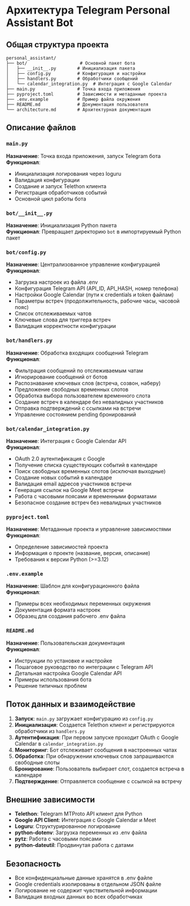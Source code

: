 # Архитектура Telegram Personal Assistant Bot

## Общая структура проекта

```
personal_assistant/
├── bot/                    # Основной пакет бота
│   ├── __init__.py        # Инициализация пакета
│   ├── config.py          # Конфигурация и настройки
│   ├── handlers.py        # Обработчики сообщений
│   └── calendar_integration.py  # Интеграция с Google Calendar
├── main.py                # Точка входа приложения  
├── pyproject.toml         # Зависимости и метаданные проекта
├── .env.example           # Пример файла окружения
├── README.md              # Документация пользователя
└── architecture.md        # Архитектурная документация
```

## Описание файлов

### `main.py`
**Назначение**: Точка входа приложения, запуск Telegram бота  
**Функционал**:
- Инициализация логирования через loguru
- Валидация конфигурации
- Создание и запуск Telethon клиента
- Регистрация обработчиков событий
- Основной цикл работы бота

### `bot/__init__.py`
**Назначение**: Инициализация Python пакета  
**Функционал**: Превращает директорию `bot` в импортируемый Python пакет

### `bot/config.py` 
**Назначение**: Централизованное управление конфигурацией  
**Функционал**:
- Загрузка настроек из файла .env
- Конфигурация Telegram API (API_ID, API_HASH, номер телефона)
- Настройки Google Calendar (пути к credentials и token файлам)
- Параметры встреч (продолжительность, рабочие часы, часовой пояс)
- Список отслеживаемых чатов
- Ключевые слова для триггера встреч
- Валидация корректности конфигурации

### `bot/handlers.py`
**Назначение**: Обработка входящих сообщений Telegram  
**Функционал**:
- Фильтрация сообщений по отслеживаемым чатам
- Игнорирование сообщений от ботов
- Распознавание ключевых слов (встреча, созвон, наберу)
- Предложение свободных временных слотов
- Обработка выбора пользователем временного слота
- Создание встреч в календаре без невалидных участников
- Отправка подтверждений с ссылками на встречи
- Управление состоянием pending бронирований

### `bot/calendar_integration.py`
**Назначение**: Интеграция с Google Calendar API  
**Функционал**:
- OAuth 2.0 аутентификация с Google
- Получение списка существующих событий в календаре
- Поиск свободных временных слотов (исключая выходные)
- Создание новых событий в календаре
- Валидация email адресов участников встречи
- Генерация ссылок на Google Meet встречи
- Работа с часовыми поясами и временными форматами
- Безопасное создание встреч без невалидных участников

### `pyproject.toml`
**Назначение**: Метаданные проекта и управление зависимостями  
**Функционал**:
- Определение зависимостей проекта
- Информация о проекте (название, версия, описание)
- Требования к версии Python (>=3.12)

### `.env.example`
**Назначение**: Шаблон для конфигурационного файла  
**Функционал**:
- Примеры всех необходимых переменных окружения
- Документация формата настроек
- Образец для создания рабочего .env файла

### `README.md`
**Назначение**: Пользовательская документация  
**Функционал**:
- Инструкции по установке и настройке
- Пошаговое руководство по интеграции с Telegram API
- Детальная настройка Google Calendar API
- Примеры использования бота
- Решение типичных проблем

## Поток данных и взаимодействие

1. **Запуск**: `main.py` загружает конфигурацию из `config.py`
2. **Инициализация**: Создается Telethon клиент и регистрируются обработчики из `handlers.py`
3. **Аутентификация**: При первом запуске проходит OAuth с Google Calendar в `calendar_integration.py`
4. **Мониторинг**: Бот отслеживает сообщения в настроенных чатах
5. **Обработка**: При обнаружении ключевых слов запрашиваются свободные слоты
6. **Бронирование**: Пользователь выбирает слот, создается встреча в календаре
7. **Подтверждение**: Отправляется сообщение с ссылкой на встречу

## Внешние зависимости

- **Telethon**: Telegram MTProto API клиент для Python
- **Google API Client**: Интеграция с Google Calendar и Meet  
- **Loguru**: Структурированное логирование
- **python-dotenv**: Загрузка переменных из .env файла
- **pytz**: Работа с часовыми поясами
- **python-dateutil**: Продвинутая работа с датами

## Безопасность

- Все конфиденциальные данные хранятся в .env файле
- Google credentials изолированы в отдельном JSON файле
- Логирование не содержит чувствительной информации
- Валидация входных данных во всех обработчиках 